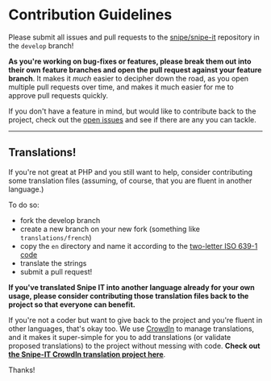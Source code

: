 # Contribution Guidelines

Please submit all issues and pull requests to the [snipe/snipe-it](http://github.com/snipe/snipe-it) repository in the `develop` branch!

**As you're working on bug-fixes or features, please break them out into their own feature branches and open the pull request against your feature branch**. It makes it _much_ easier to decipher down the road, as you open multiple pull requests over time, and makes it much easier for me to approve pull requests quickly.

If you don't have a feature in mind, but would like to contribute back to the project, check out the [open issues](https://github.com/snipe/snipe-it/issues?state=open) and see if there are any you can tackle.

-----

## Translations!

If you're not great at PHP and you still want to help, consider contributing some translation files (assuming, of course, that you are fluent in another language.)

To do so:

* fork the develop branch
* create a new branch on your new fork (something like `translations/french`)
* copy the `en` directory and name it according to the [two-letter ISO 639-1 code](http://en.wikipedia.org/wiki/List_of_ISO_639-1_codes)
* translate the strings
* submit a pull request!

**If you've translated Snipe IT into another language already for your own usage, please consider contributing those translation files back to the project so that everyone can benefit.**

If you're not a coder but want to give back to the project and you're fluent in other languages, that's okay too. We use [CrowdIn](https://crowdin.com) to manage translations, and it makes it super-simple for you to add translations (or validate proposed translations) to the project without messing with code. __Check out [the Snipe-IT CrowdIn translation project here](https://crowdin.com/project/snipe-it/)__.

Thanks!
